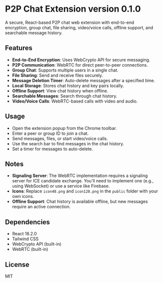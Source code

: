 # P2P Chat Extension  version 0.1.0

A secure, React-based P2P chat web extension with end-to-end encryption, group chat, file sharing, video/voice calls, offline support, and searchable message history.

## Features
- **End-to-End Encryption**: Uses WebCrypto API for secure messaging.
- **P2P Communication**: WebRTC for direct peer-to-peer connections.
- **Group Chat**: Supports multiple users in a single chat.
- **File Sharing**: Send and receive files securely.
- **Message Deletion Timer**: Auto-delete messages after a specified time.
- **Local Storage**: Stores chat history and key pairs locally.
- **Offline Support**: View chat history when offline.
- **Searchable Messages**: Search through chat history.
- **Video/Voice Calls**: WebRTC-based calls with video and audio.


## Usage
- Open the extension popup from the Chrome toolbar.
- Enter a peer or group ID to join a chat.
- Send messages, files, or start video/voice calls.
- Use the search bar to find messages in the chat history.
- Set a timer for messages to auto-delete.

## Notes
- **Signaling Server**: The WebRTC implementation requires a signaling server for ICE candidate exchange. You'll need to implement one (e.g., using WebSocket) or use a service like Firebase.
- **Icons**: Replace `icon48.png` and `icon128.png` in the `public` folder with your own icons.
- **Offline Support**: Chat history is available offline, but new messages require an active connection.

## Dependencies
- React 18.2.0
- Tailwind CSS
- WebCrypto API (built-in)
- WebRTC (built-in)

## License
MIT

